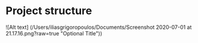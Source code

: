 # Project structure
![Alt text] (/Users/iliasgrigoropoulos/Documents/Screenshot 2020-07-01 at 21.17.16.png?raw=true "Optional Title"))
